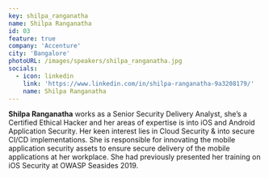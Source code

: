 ```yaml
---
key: shilpa_ranganatha
name: Shilpa Ranganatha
id: 03
feature: true
company: 'Accenture'
city: 'Bangalore'
photoURL: /images/speakers/shilpa_ranganatha.jpg
socials:
  - icon: linkedin
    link: 'https://www.linkedin.com/in/shilpa-ranganatha-9a3208179/'
    name: Shilpa Ranganatha
---
```

<b>Shilpa Ranganatha</b> works as a Senior Security Delivery Analyst, she’s a Certified Ethical Hacker and her areas of expertise is into iOS and Android Application Security. Her keen interest lies in Cloud Security & into secure CI/CD implementations. She is responsible for innovating the mobile application security assets to ensure secure delivery of the mobile applications at her workplace. She had previously presented her training on iOS Security at OWASP Seasides 2019.
